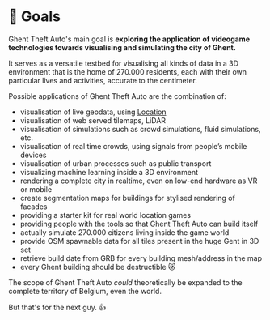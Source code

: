 # 💪 Goals

Ghent Theft Auto's main goal is **exploring the application of videogame technologies towards visualising and simulating the city of Ghent.**

It serves as a versatile testbed for visualising all kinds of data in a 3D environment that is the home of 270.000 residents, each with their own particular lives and activities, accurate to the centimeter.

Possible applications of Ghent Theft Auto are the combination of:

- visualisation of live geodata, using [Location](codex/locations)
- visualisation of web served tilemaps, LiDAR
- visualisation of simulations such as crowd simulations, fluid simulations, etc.
- visualisation of real time crowds, using signals from people’s mobile devices
- visualisation of urban processes such as public transport
- visualizing machine learning inside a 3D environment
- rendering a complete city in realtime, even on low-end hardware as VR or mobile
- create segmentation maps for buildings for stylised rendering of facades
- providing a starter kit for real world location games
- providing people with the tools so that Ghent Theft Auto can build itself
- actually simulate 270.000 citizens living inside the game world
- provide OSM spawnable data for all tiles present in the huge Gent in 3D set
- retrieve build date from GRB for every building mesh/address in the map
- every Ghent building should be destructible 😻

The scope of Ghent Theft Auto _could_ theoretically be expanded to the complete territory of Belgium, even the world.

But that's for the next guy. 👍
